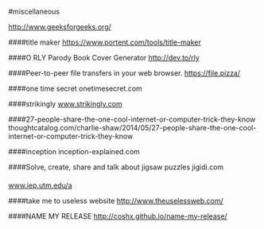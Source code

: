 #miscellaneous


http://www.geeksforgeeks.org/

####title maker
https://www.portent.com/tools/title-maker

####O RLY Parody Book Cover Generator
http://dev.to/rly

####Peer-to-peer file transfers in your web browser.
https://file.pizza/

####one time secret
onetimesecret.com

####strikingly
www.strikingly.com


####27-people-share-the-one-cool-internet-or-computer-trick-they-know
thoughtcatalog.com/charlie-shaw/2014/05/27-people-share-the-one-cool-internet-or-computer-trick-they-know

####inception
inception-explained.com

####Solve, create, share and talk about jigsaw puzzles
jigidi.com

####
www.iep.utm.edu/a

####take me to useless website
http://www.theuselessweb.com/

####NAME MY RELEASE
http://coshx.github.io/name-my-release/
